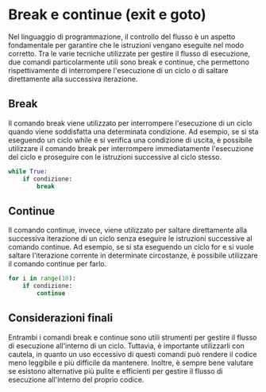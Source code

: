 # Break e continue (exit e goto)

Nel linguaggio di programmazione, il controllo del flusso è un aspetto fondamentale per garantire che le istruzioni vengano eseguite nel modo corretto. Tra le varie tecniche utilizzate per gestire il flusso di esecuzione, due comandi particolarmente utili sono break e continue, che permettono rispettivamente di interrompere l'esecuzione di un ciclo o di saltare direttamente alla successiva iterazione.

## Break

Il comando break viene utilizzato per interrompere l'esecuzione di un ciclo quando viene soddisfatta una determinata condizione. Ad esempio, se si sta eseguendo un ciclo while e si verifica una condizione di uscita, è possibile utilizzare il comando break per interrompere immediatamente l'esecuzione del ciclo e proseguire con le istruzioni successive al ciclo stesso.

```python
while True:
    if condizione:
        break
```

## Continue

Il comando continue, invece, viene utilizzato per saltare direttamente alla successiva iterazione di un ciclo senza eseguire le istruzioni successive al comando continue. Ad esempio, se si sta eseguendo un ciclo for e si vuole saltare l'iterazione corrente in determinate circostanze, è possibile utilizzare il comando continue per farlo.

```python
for i in range(10):
    if condizione:
        continue
```

## Considerazioni finali

Entrambi i comandi break e continue sono utili strumenti per gestire il flusso di esecuzione all'interno di un ciclo. Tuttavia, è importante utilizzarli con cautela, in quanto un uso eccessivo di questi comandi può rendere il codice meno leggibile e più difficile da mantenere. Inoltre, è sempre bene valutare se esistono alternative più pulite e efficienti per gestire il flusso di esecuzione all'interno del proprio codice.